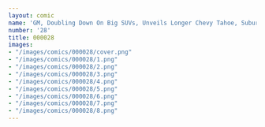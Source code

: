 ```yaml
---
layout: comic
name: 'GM, Doubling Down On Big SUVs, Unveils Longer Chevy Tahoe, Suburban'
number: '28'
title: 000028
images:
- "/images/comics/000028/cover.png"
- "/images/comics/000028/1.png"
- "/images/comics/000028/2.png"
- "/images/comics/000028/3.png"
- "/images/comics/000028/4.png"
- "/images/comics/000028/5.png"
- "/images/comics/000028/6.png"
- "/images/comics/000028/7.png"
- "/images/comics/000028/8.png"
---
```


